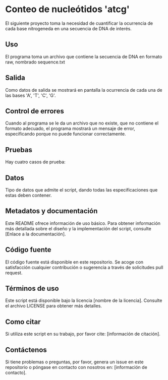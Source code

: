 # Conteo de nucleótidos 'atcg'

El siguiente proyecto toma la necesidad de cuantificar la ocurrencia de cada base nitrogeneda en una secuencia de DNA de interés. 

## Uso

El programa toma un archivo que contiene la secuencia de DNA en formato raw, nombrado sequence.txt

## Salida

Como datos de salida se mostrará en pantalla la ocurrencia de cada una de las bases 'A', 'T', 'C', 'G'. 

## Control de errores

Cuando al programa se le da un archivo que no existe, que no contiene el formato adecuado, el programa mostrará un mensaje de error, especificando porque no puede funcionar correctamente.

## Pruebas

Hay cuatro casos de prueba: 


## Datos

Tipo de datos que admite el script, dando todas las especificaciones que estas deben contener.  

## Metadatos y documentación

Este README ofrece información de uso básico. Para obtener información más detallada sobre el diseño y 
la implementación del script, consulte [Enlace a la documentación].

## Código fuente

El código fuente está disponible en este repositorio. Se acoge con satisfacción cualquier contribución 
o sugerencia a través de solicitudes pull request.

## Términos de uso

Este script está disponible bajo la licencia [nombre de la licencia]. Consulte el archivo LICENSE para 
obtener más detalles.

## Como citar

Si utiliza este script en su trabajo, por favor cite: [información de citación].

## Contáctenos

Si tiene problemas o preguntas, por favor, genera un issue en este repositorio o póngase en contacto 
con nosotros en: [información de contacto].

